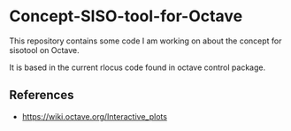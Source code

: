 # Concept-SISO-tool-for-Octave
This repository contains some code I am working on about the concept for sisotool on Octave.

It is based in the current rlocus code found in octave control package. 


References 
----------
- https://wiki.octave.org/Interactive_plots


